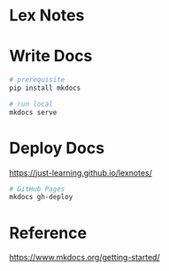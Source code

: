 # Lex Notes


# Write Docs

```bash
# prerequisite
pip install mkdocs

# run local
mkdocs serve
```

# Deploy Docs

https://just-learning.github.io/lexnotes/

```bash
# GitHub Pages
mkdocs gh-deploy
```
# Reference

https://www.mkdocs.org/getting-started/

